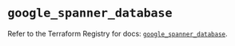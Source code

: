 # `google_spanner_database`

Refer to the Terraform Registry for docs: [`google_spanner_database`](https://registry.terraform.io/providers/hashicorp/google-beta/6.48.0/docs/resources/google_spanner_database).
